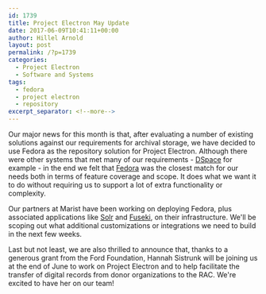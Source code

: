 ```yaml
---
id: 1739
title: Project Electron May Update
date: 2017-06-09T10:41:11+00:00
author: Hillel Arnold
layout: post
permalink: /?p=1739
categories:
  - Project Electron
  - Software and Systems
tags:
  - fedora
  - project electron
  - repository
excerpt_separator: <!--more-->
---
```

Our major news for this month is that, after evaluating a number of existing solutions against our requirements for archival storage, we have decided to use Fedora as the repository solution for Project Electron. Although there were other systems that met many of our requirements - [DSpace](http://www.dspace.org/) for example - in the end we felt that [Fedora](http://fedorarepository.org/) was the closest match for our needs both in terms of feature coverage and scope. It does what we want it to do without requiring us to support a lot of extra functionality or complexity.<!--more-->

Our partners at Marist have been working on deploying Fedora, plus associated applications like [Solr](https://lucene.apache.org/solr/) and [Fuseki](https://jena.apache.org/documentation/fuseki2/), on their infrastructure. We'll be scoping out what additional customizations or integrations we need to build in the next few weeks.

Last but not least, we are also thrilled to announce that, thanks to a generous grant from the Ford Foundation, Hannah Sistrunk will be joining us at the end of June to work on Project Electron and to help facilitate the transfer of digital records from donor organizations to the RAC. We're excited to have her on our team!

